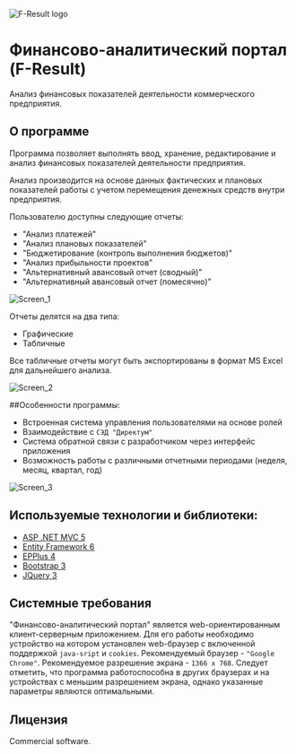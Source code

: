 ![F-Result logo](http://moonr.ho.ua/downloads/gallery/fresult/FResult-logo.png)

# Финансово-аналитический портал (F-Result)
Анализ финансовых показателей деятельности коммерческого предприятия.

## О программе
Программа позволяет выполнять ввод, хранение, редактирование и анализ финансовых показателей деятельности предприятия.

Анализ производится на основе данных фактических и плановых показателей работы с учетом перемещения денежных средств внутри предприятия. 

Пользователю доступны следующие отчеты: 
* "Анализ платежей"
* "Анализ плановых показателей"
* "Бюджетирование (контроль выполнения бюджетов)"
* "Анализ прибыльности проектов"
* "Альтернативный авансовый отчет (сводный)"
* "Альтернативный авансовый отчет (помесячно)"

![Screen_1](http://moonr.ho.ua/downloads/gallery/fresult/FPScr_1M.jpg)

Отчеты делятся на два типа: 
* Графические
* Табличные

Все табличные отчеты могут быть экспортированы в формат MS Excel для дальнейшего анализа.

![Screen_2](http://moonr.ho.ua/downloads/gallery/fresult/FPScr_2M.jpg)


##Особенности программы:
* Встроенная система управления пользователями на основе ролей
* Взаимодействие с `СЭД "Директум"`
* Система обратной связи с разработчиком через интерфейс приложения 
* Возможность работы с различными отчетными периодами (неделя, месяц, квартал, год)

![Screen_3](http://moonr.ho.ua/downloads/gallery/fresult/FPScr_3M.jpg)

## Используемые технологии и библиотеки:
* [ASP .NET MVC 5](https://ru.wikipedia.org/wiki/ASP.NET_MVC_Framework)
* [Entity Framework 6](https://ru.wikipedia.org/wiki/ADO.NET_Entity_Framework)
* [EPPlus 4](https://github.com/JanKallman/EPPlus)
* [Bootstrap 3](https://getbootstrap.com/docs/3.3)
* [JQuery 3](https://jquery.com)

## Системные требования
"Финансово-аналитический портал" является web-ориентированным клиент-серверным приложением. Для его работы необходимо устройство на котором установлен web-браузер с включенной поддержкой `java-sript` и `cookies`. Рекомендуемый браузер - `"Google Chrome"`. Рекомендуемое разрешение экрана - `1366 x 768`. Следует отметить, что программа работоспособна в других браузерах и на устройствах с меньшим разрешением экрана, однако указанные параметры являются оптимальными.

## Лицензия
Commercial software.
